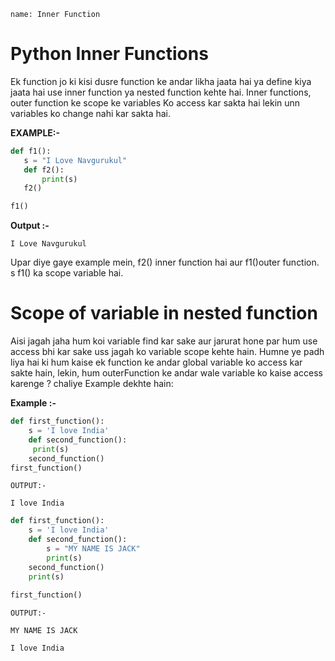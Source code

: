 ```ngMeta
name: Inner Function
```

#  Python Inner Functions

Ek function jo ki kisi dusre function ke andar likha jaata hai ya define kiya jaata hai use inner function ya nested function kehte hai. Inner functions, outer function ke scope ke variables
Ko access kar sakta hai lekin unn variables ko change nahi kar sakta hai.


**EXAMPLE:-**

```python
def f1():
   s = "I Love Navgurukul"
   def f2():
       print(s)
   f2()

f1()
 ```
**Output :-**

```
I Love Navgurukul
 ```

Upar diye gaye example mein, f2() inner function hai aur f1()outer function. s f1()  ka scope variable hai.

    
# Scope of variable in nested function


Aisi jagah jaha hum koi variable find kar sake aur jarurat hone par hum use access bhi kar sake uss jagah ko variable scope kehte hain.
Humne ye padh liya hai ki hum kaise ek function ke andar global variable ko access kar sakte hain, lekin, hum outerFunction ke andar wale variable ko kaise access karenge ? chaliye Example dekhte hain:

**Example :-**

```python
def first_function():
    s = 'I love India'
    def second_function():
   	 print(s)	 
    second_function()
first_function()
 ```

`OUTPUT:- `
```
I love India
 ```

```python
def first_function():
    s = 'I love India'
    def second_function():
		s = "MY NAME IS JACK"
   	 	print(s)	 
    second_function()
    print(s)	
 
first_function()
 ```
`OUTPUT:-`

```
MY NAME IS JACK

I love India
 ```